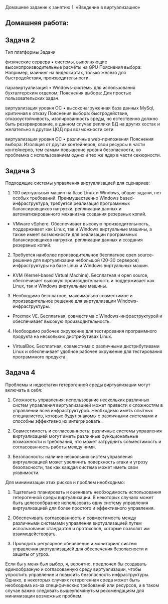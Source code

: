 Домашнее задание к занятию 1. «Введение в виртуализацию»

## Домашняя работа:

## Задача 2

Тип платформы	                Задачи

физические сервера	            •	системы, выполняющие высокопроизводительные расчёты на GPU
Пояснения выбора:
Например, майнинг на видеокартах, только железо для быстродействия, производительности.

паравиртуализация	            •	Windows-системы для использования бухгалтерским отделом;
Пояснения выбора:
Для простых пользовательских задач.

виртуализация уровня ОС	        •	высоконагруженная база данных MySql, критичная к отказу
Пояснения выбора:
быстродействие, отказоустойчивость, изолированность среды, но естественно должно быть резервирование, в данном случае реплики БД на других хостах и желательно в другом ЦОД при возможности сети

виртуализация уровня ОС         •	различные web-приложения
Пояснения выбора:
Изоляция от других контейнеров, свои ресурсы в части контейнеров, тем самым повышение уровня безопасности, но проблемка с использованием одних и тех же ядер в части секюрности.

## Задача 3

Подходящие системы управления виртуализацией для сценариев:

1. 100 виртуальных машин на базе Linux и Windows, общие задачи, нет особых требований. Преимущественно Windows based-инфраструктура, требуется реализация программных балансировщиков нагрузки, репликации данных и автоматизированного механизма создания резервных копий.

- VMware vSphere. Обеспечивает высокую производительность, поддерживает как Linux, так и Windows виртуальные машины, а также имеет возможности для реализации программных балансировщиков нагрузки, репликации данных и создания резервных копий.

2. Требуется наиболее производительное бесплатное open source-решение для виртуализации небольшой (20-30 серверов) инфраструктуры на базе Linux и Windows виртуальных машин.

- KVM (Kernel-based Virtual Machine). Бесплатная и open source, обеспечивает высокую производительность и поддерживает как Linux, так и Windows виртуальные машины.

3. Необходимо бесплатное, максимально совместимое и производительное решение для виртуализации Windows-инфраструктуры.

- Proxmox VE. Бесплатная, совместима с Windows-инфраструктурой и обеспечивает высокую производительность.

4. Необходимо рабочее окружение для тестирования программного продукта на нескольких дистрибутивах Linux.

- VirtualBox. Бесплатная, совместима с различными дистрибутивами Linux и обеспечивает удобное рабочее окружение для тестирования программного продукта.

## Задача 4

Проблемы и недостатки гетерогенной среды виртуализации могут включать в себя:

1. Сложность управления: использование нескольких различных систем управления виртуализацией может привести к сложностям в управлении всей инфраструктурой. Необходимо иметь опытных специалистов, которые будут знакомы с различными системами и способны эффективно их интегрировать.

2. Совместимость и согласованность: различные системы управления виртуализацией могут иметь различные функциональные возможности и требования, что может затруднить совместимость и согласованность работы между ними.

3. Безопасность: наличие нескольких систем управления виртуализацией может увеличить поверхность атаки и угрозу безопасности, так как каждая система может иметь свои уязвимости.

Для минимизации этих рисков и проблем необходимо:

1. Тщательно планировать и оценивать необходимость использования гетерогенной среды виртуализации. В некоторых случаях может быть целесообразнее использовать одну систему управления виртуализацией для более простого и эффективного управления.

2. Обеспечивать согласованность и совместимость между различными системами управления виртуализацией путем использования стандартов и протоколов, которые позволят им взаимодействовать.

3. Проводить регулярное обновление и мониторинг систем управления виртуализацией для обеспечения безопасности и защиты от угроз.

Если бы у меня был выбор, я, вероятно, предпочел бы создавать единообразную и согласованную среду виртуализации, чтобы упростить управление и повысить безопасность инфраструктуры. Однако, в некоторых случаях гетерогенная среда может быть необходима из-за специфических требований или ресурсов, и в таком случае важно следовать вышеупомянутым рекомендациям для минимизации возможных проблем.